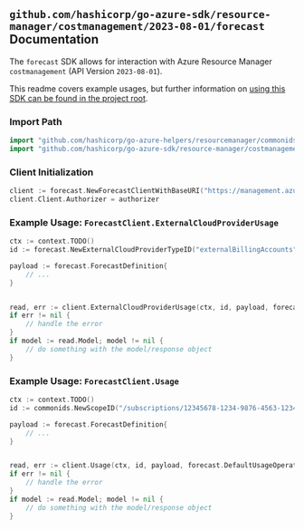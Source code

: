 
## `github.com/hashicorp/go-azure-sdk/resource-manager/costmanagement/2023-08-01/forecast` Documentation

The `forecast` SDK allows for interaction with Azure Resource Manager `costmanagement` (API Version `2023-08-01`).

This readme covers example usages, but further information on [using this SDK can be found in the project root](https://github.com/hashicorp/go-azure-sdk/tree/main/docs).

### Import Path

```go
import "github.com/hashicorp/go-azure-helpers/resourcemanager/commonids"
import "github.com/hashicorp/go-azure-sdk/resource-manager/costmanagement/2023-08-01/forecast"
```


### Client Initialization

```go
client := forecast.NewForecastClientWithBaseURI("https://management.azure.com")
client.Client.Authorizer = authorizer
```


### Example Usage: `ForecastClient.ExternalCloudProviderUsage`

```go
ctx := context.TODO()
id := forecast.NewExternalCloudProviderTypeID("externalBillingAccounts", "externalCloudProviderIdValue")

payload := forecast.ForecastDefinition{
	// ...
}


read, err := client.ExternalCloudProviderUsage(ctx, id, payload, forecast.DefaultExternalCloudProviderUsageOperationOptions())
if err != nil {
	// handle the error
}
if model := read.Model; model != nil {
	// do something with the model/response object
}
```


### Example Usage: `ForecastClient.Usage`

```go
ctx := context.TODO()
id := commonids.NewScopeID("/subscriptions/12345678-1234-9876-4563-123456789012/resourceGroups/some-resource-group")

payload := forecast.ForecastDefinition{
	// ...
}


read, err := client.Usage(ctx, id, payload, forecast.DefaultUsageOperationOptions())
if err != nil {
	// handle the error
}
if model := read.Model; model != nil {
	// do something with the model/response object
}
```
